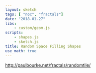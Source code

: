 ```yaml
---
layout: sketch
tags: [ "noc", "fractals"]
date: "2018-01-27"
libs: 
    - custom/geom.js
scripts: 
    - shapes.js
    - sketch.js
title: Random Space Filling Shapes
use_math: true
---
```


<http://paulbourke.net/fractals/randomtile/>


